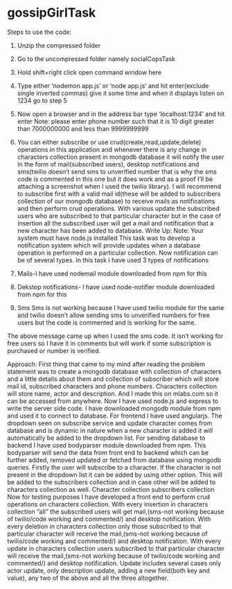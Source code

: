# gossipGirlTask
Steps to use the code:
1.	Unzip the compressed folder
2.	Go to the uncompressed folder namely socialCopsTask
3.	Hold shift+right click open command window here
4.	Type either ‘nodemon app.js’ or ‘node app.js’ and hit enter(exclude single inverted commas) give it some time and when it displays listen on 1234 go to step 5
5.	Now open a browser and in the address bar type ‘localhost:1234’ and hit enter
Note: please enter phone number such that it is 10 digit greater than 7000000000 and less than 9999999999 

6.	You can either subscribe or use crud(create,read,update,delete) operations in this application and whenever there is any change in characters collection present in mongodb database it will notify the user in the form of mail(subscribed users), desktop notifications and sms(twilio doesn’t send sms to unverified number that is why the sms code is commented in this one but it does work and as a proof I’ll be attaching a screenshot when I used the twilio library). I will recommend to subscribe first with a valid mail id(these will be added to subscribers collection of our mongodb database) to receive mails as notifications and then perform crud operations. With various update the subscribed users who are subscribed to that particular character but in the case of insertion all the subscribed user will get a mail and notification that a new character has been added to database.
Write Up:
Note: Your system must have node.js installed
This task was to develop a notification system which will provide updates when a database operation is performed on a particular collection.
Now notification can be of several types. In this task I have used 3 types of notifications 
1.	Mails-I have used nodemail module downloaded from npm for this
 
2.	Dekstop notifications- I have used node-notifier module downloaded from npm for this
 
3.	Sms
Sms is not working because I have used twilio module for the same and twilio doesn’t allow sending sms to unverified numbers for free users but the code is commented and is working for the same.
 
The above message came up when I used the sms code. It isn’t working for free users so I have it in comments but will work if some subscription is purchased or number is verified.

Approach:
First thing that came to my mind after reading the problem statement was to create a mongodb database with collection of characters and a little details about them and collection of subscriber which will store mail id, subscribed characters and phone numbers. Characters collection will store name, actor and description. And I made this on mlabs.com so it can be accessed from anywhere.
Now I have used node.js and express to write the server side code. I have downloaded mongodb module from npm and used it to connect to database. For frontend I have used angularjs. The dropdown seen on subscribe service and update character comes from database and is dynamic in nature when a new character is added it will automatically be added to the dropdown list.
For sending database to backend I have used bodyparser module downloaded from npm. This bodyparser will send the data from front end to backend which can be further added, removed updated or fetched from database using mongodb queries.
Firstly the user will subscribe to a character. If the character is not present in the dropdown list it can be added by using other option. This will be added to the subscribers collection and in case other will be added to characters collection as well.
 Character collection
 subscribers collection
Now for testing purposes I have developed a front end to perform crud operations on characters collection. With every insertion in characters collection “all” the subscribed users will get mail,(sms-not working because of twilio/code working and commented/) and desktop notification.
With every deletion in characters collection only those subscribed to that particular character will receive the mail,(sms-not working because of twilio/code working and commented/) and desktop notification.
With every update in characters collection users subscribed to that particular character will receive the mail,(sms-not working because of twilio/code working and commented/) and desktop notification.
Update includes several cases 
only actor update, 
only description update,
 adding a new field(both key and value),
any two of the above and all the three altogether.



